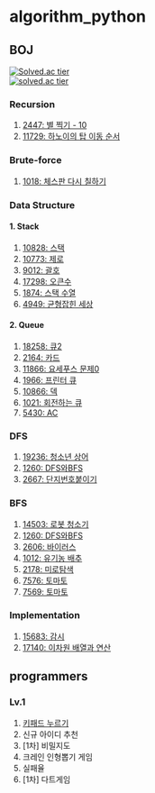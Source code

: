 # algorithm_python

## BOJ
[![Solved.ac tier](http://mazassumnida.wtf/api/mini/generate_badge?boj=snoo_py)](https://solved.ac/profile/snoo_py)  
[![solved.ac tier](http://mazassumnida.wtf/api/v2/generate_badge?boj=snoo_py)](https://solved.ac/profile/snoo_py)

### Recursion
1. [2447: 별 찍기 - 10](https://github.com/snxoxopy/algorithm_python/blob/recursion/boj2447.py)  
2. [11729: 하노이의 탑 이동 순서](https://github.com/snxoxopy/algorithm_python/blob/recursion/boj11729.py)  

### Brute-force
1. [1018: 체스판 다시 칠하기](https://github.com/snxoxopy/algorithm_python/tree/brute-force)  

### Data Structure
#### 1. Stack
1. [10828: 스택](https://github.com/suzinee/algorithm_python/blob/data_structure/stack_stack.py)
2. [10773: 제로](https://github.com/suzinee/algorithm_python/blob/data_structure/stack_zero.py)
3. [9012: 괄호](https://github.com/suzinee/algorithm_python/blob/data_structure/stack_parenthesis.py)
4. [17298: 오큰수](https://github.com/suzinee/algorithm_python/blob/data_structure/stack_large_num_at_r.py)
5. [1874: 스택 수열](https://github.com/suzinee/algorithm_python/blob/data_structure/stack_sequence.py)
6. [4949: 균형잡힌 세상](https://github.com/suzinee/algorithm_python/blob/data_structure/stack_sequence.py)

#### 2. Queue
1. [18258: 큐2](https://github.com/suzinee/algorithm_python/blob/data_structure/queue_queue2.py)
2. [2164: 카드](https://github.com/suzinee/algorithm_python/blob/data_structure/queue_card.py)
3. [11866: 요세푸스 문제0](https://github.com/suzinee/algorithm_python/blob/data_structure/queue_josephus.py)
4. [1966: 프린터 큐](https://github.com/suzinee/algorithm_python/blob/data_structure/queue_printq.py)
5. [10866: 덱](https://github.com/suzinee/algorithm_python/blob/data_structure/queue_deque.py)
6. [1021: 회전하는 큐](https://github.com/suzinee/algorithm_python/blob/data_structure/queue_rotate_q.py)
7. [5430: AC](https://github.com/suzinee/algorithm_python/blob/data_structure/queue_ac.py)

### DFS
1. [19236: 청소년 상어](https://github.com/suzinee/algorithm_python/blob/dfs/a_teenager_shark_2.py)
2. [1260: DFS와BFS](https://github.com/suzinee/algorithm_python/blob/dfs/dfs_dfsbfs_boj1260.py)
3. [2667: 단지번호붙이기](https://github.com/suzinee/algorithm_python/blob/dfs/dfs_numbering_jars.py)

### BFS
1. [14503: 로봇 청소기](https://github.com/suzinee/algorithm_python/blob/bfs/a_vacuum_cleaner.py)
2. [1260: DFS와BFS](https://github.com/suzinee/algorithm_python/blob/bfs/bfs_dfsbfs_boj1260.py)   
3. [2606: 바이러스](https://github.com/suzinee/algorithm_python/blob/bfs/virus_boj2606.py)
4. [1012: 유기농 배추](https://github.com/suzinee/algorithm_python/blob/bfs/organic_cabbages.py)
5. [2178: 미로탐색](https://github.com/suzinee/algorithm_python/blob/bfs/bfs_a_maze_boj2178.py)
6. [7576: 토마토](https://github.com/suzinee/algorithm_python/blob/bfs/bfs_tomato_boj7576.py)
7. [7569: 토마토](https://github.com/suzinee/algorithm_python/blob/bfs/bfs_tomato_boj7569.py)

### Implementation
1. [15683: 감시](https://github.com/suzinee/algorithm_python/blob/implementation/observation.py)
2. [17140: 이차원 배열과 연산](https://github.com/suzinee/algorithm_python/blob/implementation/operate_2darr_boj17140.py)

## programmers

### Lv.1

1. [키패드 누르기](https://github.com/suzinee/algorithm_python/blob/prgrms/LV1/push_the_keypad.py)
2. 신규 아이디 추천
3. [1차] 비밀지도
4. 크레인 인형뽑기 게임
5. 실패율
6. [1차] 다트게임
